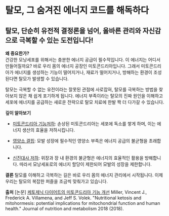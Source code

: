 
# 탈모, 그 숨겨진 에너지 코드를 해독하다

## 탈모, 단순히 유전적 결정론을 넘어, 올바른 관리와 자신감으로 극복할 수 있는 도전입니다!

 **왜 중요한가?**  
건강한 모낭세포를 위해서는 충분한 에너지 공급이 필수적입니다. 이 에너지는 어디서 만들어질까요? 바로 우리 몸의 에너지 공장인 미토콘드리아입니다. 그래서 미토콘드리아가 에너지를 생성하는 기능이 떨어지거나, 재료가 떨어지거나, 방해하는 환경이 조성된다면 탈모가 발생할 수 있습니다.  
  
탈모는 극복할 수 없는 유전이라는 잘못된 관점에 사로잡혀, 탈모를 극복하는 방법을 찾아보지 않은 채 쉽게 포기하게 됩니다. 에너지 부족이라는 탈모의 진짜 원인을 이해하고 세포에 에너지를 공급하는 새로운 전략으로 탈모 치료에 한발 짝 더 다가갈 수 있습니다.  
  
**깊이 알아보기**  
- [미토콘드리아 기능저하](/m04/m0403/m040301/m04030101): 손상된 미토콘드리아는 세포에 독소를 쌓게 하며, 이는 에너지 생산의 효율을 저하시킵니다.  

- [영양소 결핍](/m04/m0403/m040301/m04030102): 모발 성장에 필수적인 영양소 부족은 에너지 공급의 불균형을 초래합니다.  

- [신진대사 저하](/m04/m0403/m040301/m04030103): 위장과 장 내 환경의 불균형은 에너지의 효율적인 활용을 방해합니다. 따라서 모낭세포로의 에너지 할당이 제한되어 모발의 성장을 제한합니다.  
  
**결론**
탈모를 이해하고 극복하는 길은 바로 우리 몸의 에너지 관리에서 시작됩니다. 이제 우리는 탈모의 복잡한 퍼즐을 조금씩 맞춰가고 있습니다.

**출처**
[논문] [케토제닉 다이어트의 미토콘드리아 기능 개선](/m04/m0407/m040703) Miller, Vincent J., Frederick A. Villamena, and Jeff S. Volek. "Nutritional ketosis and mitohormesis: potential implications for mitochondrial function and human health." Journal of nutrition and metabolism 2018 (2018).
<!--stackedit_data:
eyJoaXN0b3J5IjpbLTEyOTU3ODI5Myw0NjMyMDc2MjcsMTQyND
A3MjIwNCw0NjMyMDc2MjcsMTQyNDA3MjIwNCw0NjMyMDc2Mjdd
fQ==
-->